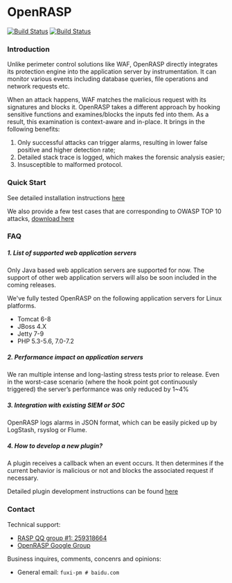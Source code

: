 # OpenRASP 

[![Build Status](https://www.travis-ci.org/baidu/openrasp.svg?branch=master)](https://www.travis-ci.org/baidu/openrasp)
[![Build Status](https://img.shields.io/badge/README-切换语言-yellow.svg)](readme-zh_CN.md)

### Introduction

Unlike perimeter control solutions like WAF, OpenRASP directly integrates its protection engine into the application server by instrumentation. It can monitor various events including database queries, file operations and network requests etc.

When an attack happens, WAF matches the malicious request with its signatures and blocks it. OpenRASP takes a different approach by hooking sensitive functions and examines/blocks the inputs fed into them. As a result, this examination is context-aware and in-place. It brings in the following benefits:

1.	Only successful attacks can trigger alarms, resulting in lower false positive and higher detection rate;
2.	Detailed stack trace is logged, which makes the forensic analysis easier;
3.	Insusceptible to malformed protocol.

### Quick Start

See detailed installation instructions [here](https://github.com/baidu/openrasp/wiki/Installation)

We also provide a few test cases that are corresponding to OWASP TOP 10 attacks, [download here](https://rasp.baidu.com/doc/install/testcase.html)

### FAQ

##### 1. List of supported web application servers

Only Java based web application servers are supported for now. The support of other web application servers will also be soon included in the coming releases.

We've fully tested OpenRASP on the following application servers for Linux platforms.

* Tomcat 6-8
* JBoss 4.X
* Jetty 7-9
* PHP 5.3-5.6, 7.0-7.2

##### 2. Performance impact on application servers

We ran multiple intense and long-lasting stress tests prior to release. Even in the worst-case scenario (where the hook point got continuously triggered) the server’s performance was only reduced by 1~4%

##### 3. Integration with existing SIEM or SOC

OpenRASP logs alarms in JSON format, which can be easily picked up by LogStash, rsyslog or Flume.

##### 4. How to develop a new plugin?

A plugin receives a callback when an event occurs. It then determines if the current behavior is malicious or not and blocks the associated request if necessary.

Detailed plugin development instructions can be found [here](https://rasp.baidu.com/doc/dev/main.html)

### Contact

Technical support:

* [RASP QQ group #1: 259318664](http://shang.qq.com/wpa/qunwpa?idkey=5016bac5431b23316a79efdcd2c4dadd6ef8b99b231e4ed10f1e265573a66e1c)
* [OpenRASP Google Group](https://groups.google.com/forum/#!forum/openrasp)

Business inquires, comments, concenrs and opinions:

* General email: `fuxi-pm # baidu.com`









